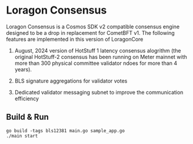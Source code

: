 # Loragon Consensus

Loragon Consensus is a Cosmos SDK v2 compatible consensus engine designed to be a drop in replacement for CometBFT v1.
The following features are implemented in this version of LoragonCore

1. August, 2024 version of HotStuff 1 latency consensus alogrithm (the original HotStuff-2 consensus
   has been running on Meter mainnet with more than 300 physical committee validator ndoes for more than 4 years).

2. BLS signature aggregations for validator votes

3. Dedicated validator messaging subnet to improve the communication efficiency

## Build & Run

```
go build -tags bls12381 main.go sample_app.go
./main start
```
